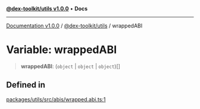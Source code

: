 [**@dex-toolkit/utils v1.0.0**](../README.md) • **Docs**

***

[Documentation v1.0.0](../../../packages.md) / [@dex-toolkit/utils](../README.md) / wrappedABI

# Variable: wrappedABI

> **wrappedABI**: (`object` \| `object` \| `object`)[]

## Defined in

[packages/utils/src/abis/wrapped.abi.ts:1](https://github.com/niZmosis/dex-toolkit/blob/3d8b41b44787b30fbea5de3ab4737662ffb61bc8/packages/utils/src/abis/wrapped.abi.ts#L1)

